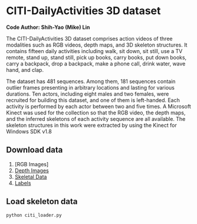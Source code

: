 # CITI-DailyActivities 3D dataset
**Code Author: Shih-Yao (Mike) Lin**

The CITI-DailyActivities 3D dataset comprises action videos of three modalities such as RGB videos, depth maps, and 3D skeleton structures. It contains fifteen daily activities including walk, sit down, sit still, use a TV remote, stand up, stand still, pick up books, carry books, put down books, carry a backpack, drop a backpack, make a phone call, drink water, wave hand, and clap.

The dataset has 481 sequences. Among them, 181 sequences contain outlier frames presenting in arbitrary locations and lasting for various durations. Ten actors, including eight males and two females, were recruited for building this dataset, and one of them is left-handed. Each activity is performed by each actor between two and five times. A Microsoft Kinect was used for the collection so that the RGB video, the depth maps, and the inferred skeletons of each activity sequence are all available. The skeleton structures in this work were extracted by using the Kinect for Windows SDK v1.8

## Download data
1. [RGB Images]
2. [Depth Images](https://drive.google.com/open?id=1WnYZHO3406oIDcZl-KxYXBhQNSOELd2W)
3. [Skeletal Data](https://drive.google.com/open?id=1IdVBAxKqQqx4yz2ctdEn9dc1YwzNLPnF)
4. [Labels](https://drive.google.com/open?id=1aUF_oRhJNb6prBGJ6mhkz-3NJcmbsMRJ)

## Load skeleton data
```
python citi_loader.py
```
